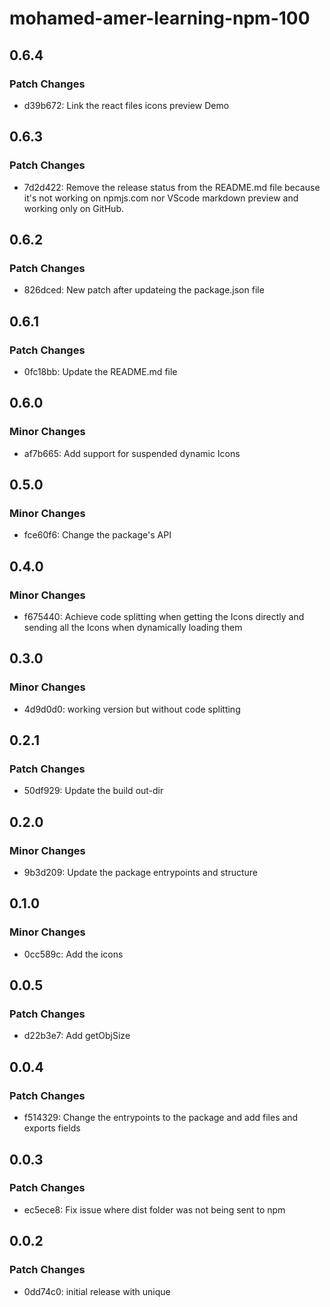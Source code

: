 # mohamed-amer-learning-npm-100

## 0.6.4

### Patch Changes

- d39b672: Link the react files icons preview Demo

## 0.6.3

### Patch Changes

- 7d2d422: Remove the release status from the README.md file because it's not working on npmjs.com nor VScode markdown preview and working only on GitHub.

## 0.6.2

### Patch Changes

- 826dced: New patch after updateing the package.json file

## 0.6.1

### Patch Changes

- 0fc18bb: Update the README.md file

## 0.6.0

### Minor Changes

- af7b665: Add support for suspended dynamic Icons

## 0.5.0

### Minor Changes

- fce60f6: Change the package's API

## 0.4.0

### Minor Changes

- f675440: Achieve code splitting when getting the Icons directly and sending all the Icons when dynamically loading them

## 0.3.0

### Minor Changes

- 4d9d0d0: working version but without code splitting

## 0.2.1

### Patch Changes

- 50df929: Update the build out-dir

## 0.2.0

### Minor Changes

- 9b3d209: Update the package entrypoints and structure

## 0.1.0

### Minor Changes

- 0cc589c: Add the icons

## 0.0.5

### Patch Changes

- d22b3e7: Add getObjSize

## 0.0.4

### Patch Changes

- f514329: Change the entrypoints to the package and add files and exports fields

## 0.0.3

### Patch Changes

- ec5ece8: Fix issue where dist folder was not being sent to npm

## 0.0.2

### Patch Changes

- 0dd74c0: initial release with unique
